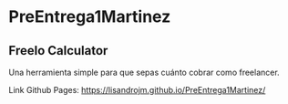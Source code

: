 # PreEntrega1Martinez

## Freelo Calculator
Una herramienta simple para que sepas cuánto cobrar como freelancer.

Link Github Pages:
https://lisandrojm.github.io/PreEntrega1Martinez/

